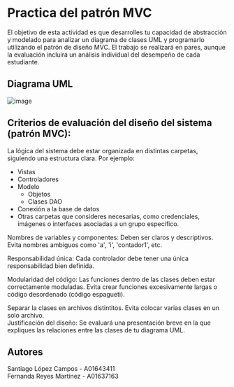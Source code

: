 # **Practica del patrón MVC**

El objetivo de esta actividad es que desarrolles tu capacidad de abstracción y modelado para analizar un diagrama de clases UML y programarlo utilizando el patrón de diseño MVC. El trabajo se realizará en pares, aunque la evaluación incluirá un análisis individual del desempeño de cada estudiante.

## **Diagrama UML**
![image](https://github.com/user-attachments/assets/8dd95235-9d42-4ac1-a537-2c7f6f1da4c8)


## **Criterios de evaluación del diseño del sistema (patrón MVC):**
La lógica del sistema debe estar organizada en distintas carpetas, siguiendo una estructura clara. Por ejemplo: <br />

- Vistas <br />
- Controladores <br />
- Modelo <br />
  - Objetos <br />
  - Clases DAO <br />
- Conexión a la base de datos <br />
- Otras carpetas que consideres necesarias, como credenciales, imágenes o interfaces asociadas a un grupo específico.

Nombres de variables y componentes: Deben ser claros y descriptivos. Evita nombres ambiguos como 'a', 'i', 'contador1', etc. <br />

Responsabilidad única: Cada controlador debe tener una única responsabilidad bien definida. <br />

Modularidad del código: Las funciones dentro de las clases deben estar correctamente moduladas. Evita crear funciones excesivamente largas o código desordenado (código espagueti). <br />

Separar la clases en archivos distintitos. Evita colocar varias clases en un solo archivo. <br />
Justificación del diseño: Se evaluará una presentación breve en la que expliques las relaciones entre las clases de tu diagrama UML. <br />

## **Autores**
Santiago López Campos - A01643411 <br />
Fernanda Reyes Martínez - A01637163 <br />

